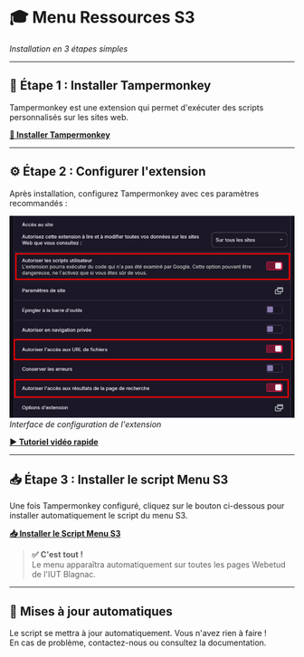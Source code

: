 # 🎓 Menu Ressources S3

*Installation en 3 étapes simples*

---

## 🔧 Étape 1 : Installer Tampermonkey

Tampermonkey est une extension qui permet d'exécuter des scripts personnalisés sur les sites web.

**[🔧 Installer Tampermonkey](https://tampermonkey.net)**

---

## ⚙️ Étape 2 : Configurer l'extension

Après installation, configurez Tampermonkey avec ces paramètres recommandés :

![Interface de configuration de l'extension](options.png)
*Interface de configuration de l'extension*

**[▶️ Tutoriel vidéo rapide](https://youtu.be/YOUR_TUTORIAL_ID)**

---

## 📥 Étape 3 : Installer le script Menu S3

Une fois Tampermonkey configuré, cliquez sur le bouton ci-dessous pour installer automatiquement le script du menu S3.

**[📥 Installer le Script Menu S3](https://raw.githubusercontent.com/MickaelFlores/menu-s3-webetud/main/menu-s3.user.js)**

> **✅ C'est tout !**  
> Le menu apparaîtra automatiquement sur toutes les pages Webetud de l'IUT Blagnac.

---

## 🔄 Mises à jour automatiques

Le script se mettra à jour automatiquement. Vous n'avez rien à faire !  
En cas de problème, contactez-nous ou consultez la documentation.
